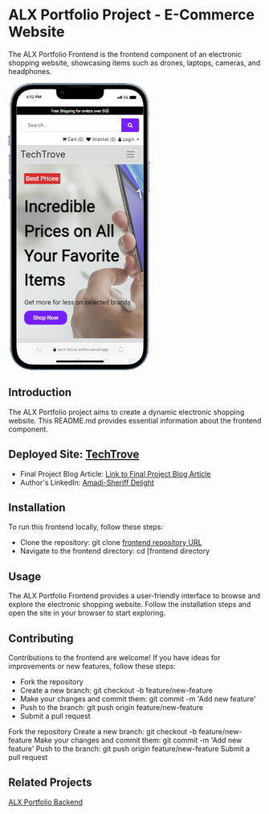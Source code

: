 # ALX Portfolio Project - E-Commerce Website
The ALX Portfolio Frontend is the frontend component of an electronic shopping website, showcasing items such as drones, laptops, cameras, and headphones.

<img src="mobile.png" />

## Introduction
The ALX Portfolio project aims to create a dynamic electronic shopping website. This README.md provides essential information about the frontend component.

## Deployed Site: [TechTrove](https://tech-trove-ochre.vercel.app/#)
- Final Project Blog Article: [Link to Final Project Blog Article](https://www.linkedin.com/)
- Author's LinkedIn: [Amadi-Sheriff Delight](https://www.linkedin.com/in/delightsheriff/)

## Installation
To run this frontend locally, follow these steps:

- Clone the repository: git clone [frontend repository URL](https://github.com/Delightsheriff/TechTrove/)
- Navigate to the frontend directory: cd [frontend directory

## Usage
The ALX Portfolio Frontend provides a user-friendly interface to browse and explore the electronic shopping website. Follow the installation steps and open the site in your browser to start exploring.

## Contributing
Contributions to the frontend are welcome! If you have ideas for improvements or new features, follow these steps:
- Fork the repository
- Create a new branch: git checkout -b feature/new-feature
- Make your changes and commit them: git commit -m 'Add new feature'
- Push to the branch: git push origin feature/new-feature
- Submit a pull request

Fork the repository
Create a new branch: git checkout -b feature/new-feature
Make your changes and commit them: git commit -m 'Add new feature'
Push to the branch: git push origin feature/new-feature
Submit a pull request

## Related Projects
[ALX Portfolio Backend](https://github.com/Delightsheriff/TechTrove-BackEnd)
